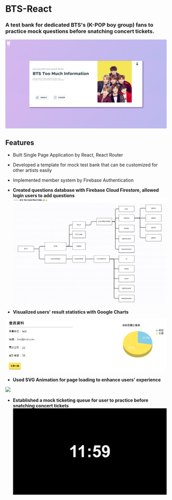 # BTS-React
### A test bank for dedicated BTS's (K-POP boy group) fans to practice mock questions before snatching concert tickets. 

![](/dist/img/readme/BTS.PNG)

## Features
* Built Single Page Application by React, React Router
* Developed a template for mock test bank that can be customized for other artists easily
* Implemented member system by Firebase Authentication
* __Created questions database with Firebase Cloud Firestore, allowed login users to add questions__
![](/dist/img/readme/constructure.PNG)

* __Visualized users' result statistics with Google Charts__

![](/dist/img/readme/profile.PNG)

* __Used SVG Animation for page loading to enhance users' experience__

![](/dist/img/readme/opening.gif)

* __Established a mock ticketing queue for user to practice before snatching concert tickets__
![](/dist/img/guide/countdown.jpg)

